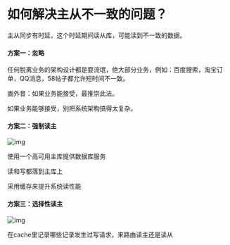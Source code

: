 # 如何解决主从不一致的问题？

主从同步有时延，这个时延期间读从库，可能读到不一致的数据。

#### 方案一：忽略

任何脱离业务的架构设计都是耍流氓，绝大部分业务，例如：百度搜索，淘宝订单，QQ消息，58帖子都允许短时间不一致。

画外音：如果业务能接受，最推崇此法。

如果业务能够接受，别把系统架构搞得太复杂。

#### 方案二：强制读主

![img](https://img-blog.csdn.net/20180710205435341?watermark/2/text/aHR0cHM6Ly9ibG9nLmNzZG4ubmV0L2RpbmdxaW5naHU=/font/5a6L5L2T/fontsize/400/fill/I0JBQkFCMA==/dissolve/70)

使用一个高可用主库提供数据库服务

读和写都落到主库上

采用缓存来提升系统读性能

#### 方案三：选择性读主

![img](https://img-blog.csdn.net/20180710205525255?watermark/2/text/aHR0cHM6Ly9ibG9nLmNzZG4ubmV0L2RpbmdxaW5naHU=/font/5a6L5L2T/fontsize/400/fill/I0JBQkFCMA==/dissolve/70)

在cache里记录哪些记录发生过写请求，来路由读主还是读从

